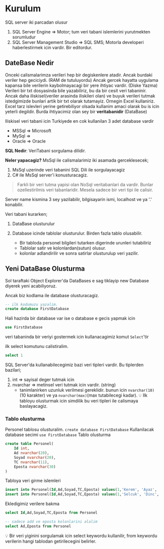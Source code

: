 # Kurulum

SQL server iki parcadan olusur

1. SQL Server Engine => Motor; tum veri tabani islemlerini yurutmekten sorumludur
2. SQL Server Management Studio  => SQL SMS; Motorla developeri haberlestirmek icin vardir. Bir editordur.

## DateBase Nedir

Onceki calismalarimza verileri hep bir degiskenlere atadir. Ancak burdaki veriler hep geciciydi. (RAM de tutuluyordu)
Ancak gercek hayatta uygulama kapansa bile verilerin kaybolmayacagi bir yere ihtiyac vardir. (Diske Yazma)\
Verileri bir txt dosyasinda bile yazabiliriz, bu da bir cesit veri tabaninir.
Ancak daha iliskisel(veriler arasinda iliskileri olan) ve buyuk verileri tutmak istedgimizde bunlari artik bir txt olarak tutamayiz. Ornegin Excel kullaniriz.\
Excel tarz islevleri yerine getirebiliyor olsada kullanim amaci olarak bu is icin yeterli degildir.
Burda ihtiyacimiz olan sey bir **veritabanidir** (DataBase)

Iliskisel veri tabani icin Turkiyede en cok kullanilan 3 adet database vardir

- MSSql => Microsoft
- MySql =>
- Oracle => Oracle

**SQL Nedir**: VeriTabani sorgulama dilidir.

**Neler yapacagiz?** MsSql ile calismalarimiz iki asamada gerceklesecek;

1. MsSql uzerinde veri tabanini SQL Dili ile sorgulayacagiz
2. C# ile MsSql server'i konusturacagiz.

>Farkli bir veri tutma yapisi olan NoSql veritabanlari da vardir.
Bunlar ozellestirilmis veri tabanlaridir. Mesela sadece bir veri tipi ile calisir.

Server name kismina 3 sey yazilabilir,
bilgisayarin ismi, localhost ve ya '.' konabilir.

Veri tabani kurarken;

1. DataBase olusturulur

2. Database icinde tablolar olusturulur. Birden fazla tablo olusabilir.
    - Bir tabloda personel bilgileri tutarken digerinde urunleri tutabiliriz
    - Tablolar satir ve kolonlardan(sutun) olusur.
    - kolonlar adlandirilir ve sonra satirlar olusturulup veri yazilir.

## Yeni DataBase Olusturma

Sol taraftaki Object Explorer'da DataBases e sag tiklayip new Database diyerek yeni acabiliyoruz.

Ancak biz kodlama ile database olusturacagiz.

```SQL
-- ilk kodumuzu yazalim.
create database FirstDatabase
```

Hali hazirda bir database var ise o database e gecis yapmak icin

```SQL
use FirstDatabase
```

veri tabaninda bir veriyi gostermek icin kullanacagimiz komut `Select`'tir

ilk select komutunu calistiralim.

```SQL
select 1
```

SQL Server'da kullanabilecegimiz bazi veri tipleri vardir.
Bu tiplerden bazilari;

1. int => sayisal deger tutmak icin
2. nvarchar => metinsel veri tutmak icin vardir. (string)
    - tanimlanirken uzunluk verilmesi gereklidir. bunun icin `nvarchar(10)`(10 karakter) ve ya `nvarchar(max)`(max tutabilecegi kadar).
:bulb: Ilk tabloyu olusturmak icin simdilik bu veri tipleri ile calismaya baslayacagiz.

### Tablo olusturma

Personel tablosu olusturalim.
`create database FirstDatabase`
Kullanilacak database secimi
`use FirstDatabase`
Tablo olusturma

```SQL
create table Personel(
    Id int,
    Ad nvarchar(20),
    Soyad nvarchar(20),
    TC nvarchar(11),
    Eposta nvarchar(30)
)
```

Tabloya veri girme islemleri

```SQL
insert into Personel(Id,Ad,Soyad,TC,Eposta) values(1,'Kerem', 'Ayaz', '12345678901', 'test@kerem.com')
insert into Personel(Id,Ad,Soyad,TC,Eposta) values(1,'Selcuk', 'Dinc','10987654321', 'test@selcuk.com')
```

Ekledigimiz verilere bakma

```SQL
select Id,Ad,Soyad,TC,Eposta from Personel

-- sadece add ve eposta kolonlarini alalim
select Ad,Eposta from Personel
```

:bulb: Bir veri yiginini sorgulamak icin select keywordu kullanilir, from keywordu verilerin hangi tablodan getirilecegini belirler.
